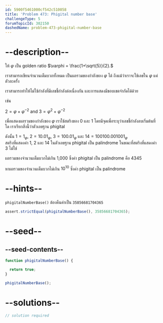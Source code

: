 ```yaml
---
id: 5900f5461000cf542c510058
title: 'Problem 473: Phigital number base'
challengeType: 5
forumTopicId: 302150
dashedName: problem-473-phigital-number-base
---
```


# --description--

ให้ $\varphi$ เป็น golden ratio $\varphi = \frac{1+\sqrt{5}}{2}.$

เราสามารถเขียนจำนวนเต็มบวกทั้งหมด เป็นผลรวมของกำลังของ $\varphi$ ได้ ถึงแม้ว่าเราจะใช้เลขใน $\varphi$ แค่ตัวละครั้ง

เราสามารถทำให้ไม่ใช้กำลังที่มีเลขชี้กำลังต่อเนื่องกัน และการแสดงมีขอบเขตจำกัดได้ด้วย

เช่น

$2 = \varphi + \varphi^{-2}$ and $3 = \varphi^{2} + \varphi^{-2}$

เพื่อแสดงผลรวมของกำลังของ $\varphi$ เราใช้สตริงของ 0 และ 1 โดยมีจุดเพื่อระบุว่าเลขชี้กำลังลบเริ่มต้นที่ใด เราเรียกสิ่งนี้ว่าตัวเลขฐาน phigital

ดังนั้น $1 = 1_{\varphi}$, $2 = 10.01_{\varphi}$, $3 = 100.01_{\varphi}$ และ $14 = 100100.001001_{\varphi}$  
สตริงที่แสดงค่า 1, 2 และ 14 ในตัวเลขฐาน phigital เป็น palindrome ในขณะที่สตริงที่แสดงค่า 3 ไม่ใช่ 

ผลรวมของจำนวนเต็มบวกไม่เกิน 1,000 ซึ่งค่า phigital เป็น palindrome คือ 4345

หาผลรวมของจำนวนเต็มบวกไม่เกิน $10^{10}$ ซึ่งค่า phigital เป็น palindrome

# --hints--

`phigitalNumberBase()` ต้องคืนค่าเป็น `35856681704365`

```js
assert.strictEqual(phigitalNumberBase(), 35856681704365);
```

# --seed--

## --seed-contents--

```js
function phigitalNumberBase() {

  return true;
}

phigitalNumberBase();
```

# --solutions--

```js
// solution required
```
